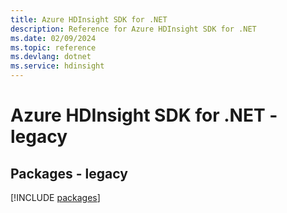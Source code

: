 ```yaml
---
title: Azure HDInsight SDK for .NET
description: Reference for Azure HDInsight SDK for .NET
ms.date: 02/09/2024
ms.topic: reference
ms.devlang: dotnet
ms.service: hdinsight
---
```

# Azure HDInsight SDK for .NET - legacy
## Packages - legacy
[!INCLUDE [packages](hdinsight-index.md)]
